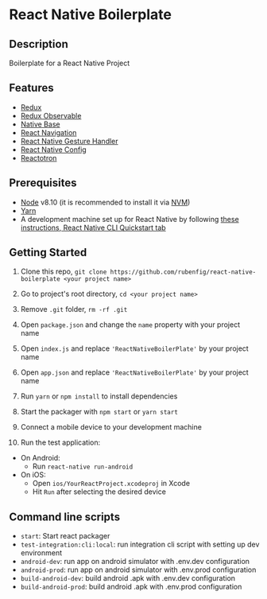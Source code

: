 # React Native Boilerplate

## Description
Boilerplate for a React Native Project

## Features

* [Redux](http://redux.js.org/)
* [Redux Observable](https://redux-observable.js.org/)
* [Native Base](https://nativebase.io/)
* [React Navigation](https://reactnavigation.org/) 
* [React Native Gesture Handler](https://github.com/kmagiera/react-native-gesture-handler) 
* [React Native Config](https://github.com/luggit/react-native-config/) 
* [Reactotron](https://github.com/infinitered/reactotron/) 

## Prerequisites

* [Node](https://nodejs.org) v8.10 (it is recommended to install it via [NVM](https://github.com/creationix/nvm))
* [Yarn](https://yarnpkg.com/)
* A development machine set up for React Native by following [these instructions, React Native CLI Quickstart tab](https://facebook.github.io/react-native/docs/getting-started.html)

## Getting Started

1. Clone this repo, `git clone https://github.com/rubenfig/react-native-boilerplate <your project name>`
2. Go to project's root directory, `cd <your project name>`
3. Remove `.git` folder,  `rm -rf .git`
4. Open `package.json` and change the `name` property with your project name
5. Open `index.js` and replace `'ReactNativeBoilerPlate'` by your project name
6. Open `app.json` and replace `'ReactNativeBoilerPlate'` by your project name 

7. Run `yarn` or `npm install` to install dependencies

8. Start the packager with `npm start` or `yarn start`
9. Connect a mobile device to your development machine
10. Run the test application:
  * On Android:
    * Run `react-native run-android`
  * On iOS:
    * Open `ios/YourReactProject.xcodeproj` in Xcode
    * Hit `Run` after selecting the desired device

## Command line scripts
  - `start`: Start react packager
  - `test-integration:cli:local`: run integration cli script with setting up dev environment
  - `android-dev`: run app on android simulator with .env.dev configuration
  - `android-prod`: run app on android simulator with .env.prod configuration
  - `build-android-dev`: build android .apk with .env.dev configuration
  - `build-android-prod`: build android .apk with .env.prod configuration
